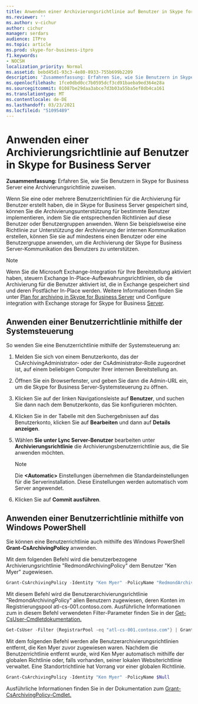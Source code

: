 ```yaml
---
title: Anwenden einer Archivierungsrichtlinie auf Benutzer in Skype for Business Server
ms.reviewer: ''
ms.author: v-cichur
author: cichur
manager: serdars
audience: ITPro
ms.topic: article
ms.prod: skype-for-business-itpro
f1.keywords:
- NOCSH
localization_priority: Normal
ms.assetid: bebd45d1-93c3-4e80-8933-755b699b2209
description: 'Zusammenfassung: Erfahren Sie, wie Sie Benutzern in Skype for Business Server eine Archivierungsrichtlinie zuweisen.'
ms.openlocfilehash: 1fce0dbd0cc7b0595dcf3cd91baeba9ed364e28a
ms.sourcegitcommit: 01087be29daa3abce7d3b03a55ba5ef8db4ca161
ms.translationtype: MT
ms.contentlocale: de-DE
ms.lasthandoff: 03/23/2021
ms.locfileid: "51095489"
---
```

# <a name="apply-an-archiving-policy-to-users-in-skype-for-business-server"></a>Anwenden einer Archivierungsrichtlinie auf Benutzer in Skype for Business Server

**Zusammenfassung:** Erfahren Sie, wie Sie Benutzern in Skype for Business Server eine Archivierungsrichtlinie zuweisen.
  
Wenn Sie eine oder mehrere Benutzerrichtlinien für die Archivierung für Benutzer erstellt haben, die in Skype for Business Server gespeichert sind, können Sie die Archivierungsunterstützung für bestimmte Benutzer implementieren, indem Sie die entsprechenden Richtlinien auf diese Benutzer oder Benutzergruppen anwenden. Wenn Sie beispielsweise eine Richtlinie zur Unterstützung der Archivierung der internen Kommunikation erstellen, können Sie sie auf mindestens einen Benutzer oder eine Benutzergruppe anwenden, um die Archivierung der Skype for Business Server-Kommunikation des Benutzers zu unterstützen.
  
> [!NOTE]
> Wenn Sie die Microsoft Exchange-Integration für Ihre Bereitstellung aktiviert haben, steuern Exchange In-Place-Aufbewahrungsrichtlinien, ob die Archivierung für die Benutzer aktiviert ist, die in Exchange gespeichert sind und deren Postfächer In-Place werden. Weitere Informationen finden Sie unter [Plan for archiving in Skype for Business Server](../../plan-your-deployment/archiving/archiving.md) und Configure integration with Exchange storage for Skype for Business [Server](../../deploy/deploy-archiving/configure-integration-with-exchange-storage.md). 
  
## <a name="apply-a-user-policy-by-using-the-control-panel"></a>Anwenden einer Benutzerrichtlinie mithilfe der Systemsteuerung

So wenden Sie eine Benutzerrichtlinie mithilfe der Systemsteuerung an:
  
1. Melden Sie sich von einem Benutzerkonto, das der CsArchivingAdministrator- oder der CsAdministrator-Rolle zugeordnet ist, auf einem beliebigen Computer Ihrer internen Bereitstellung an. 
    
2. Öffnen Sie ein Browserfenster, und geben Sie dann die Admin-URL ein, um die Skype for Business Server-Systemsteuerung zu öffnen. 
    
3. Klicken Sie auf der linken Navigationsleiste auf **Benutzer**, und suchen Sie dann nach dem Benutzerkonto, das Sie konfigurieren möchten. 
    
4. Klicken Sie in der Tabelle mit den Suchergebnissen auf das Benutzerkonto, klicken Sie auf **Bearbeiten** und dann auf **Details anzeigen**.
    
5. Wählen **Sie unter Lync Server-Benutzer** bearbeiten unter **Archivierungsrichtlinie** die Archivierungsbenutzerrichtlinie aus, die Sie anwenden möchten.
    
    > [!NOTE]
    > Die **\<Automatic\>** Einstellungen übernehmen die Standardeinstellungen für die Serverinstallation. Diese Einstellungen werden automatisch vom Server angewendet.
  
6. Klicken Sie auf **Commit ausführen**.
    
## <a name="apply-a-user-policy-by-using-windows-powershell"></a>Anwenden einer Benutzerrichtlinie mithilfe von Windows PowerShell

Sie können eine Benutzerrichtlinie auch mithilfe des Windows PowerShell **Grant-CsArchivingPolicy** anwenden.
  
Mit dem folgenden Befehl wird die benutzerbezogene Archivierungsrichtlinie "RedmondArchivingPolicy" dem Benutzer "Ken Myer" zugewiesen.
  
```PowerShell
Grant-CsArchivingPolicy -Identity "Ken Myer" -PolicyName "RedmondArchivingPolicy"
```

Mit diesem Befehl wird die Benutzerarchivierungsrichtlinie "RedmondArchivingPolicy" allen Benutzern zugewiesen, deren Konten im Registrierungspool atl-cs-001.contoso.com. Ausführliche Informationen zum in diesem Befehl verwendeten Filter-Parameter finden Sie in der [Get-CsUser-Cmdletdokumentation.](/powershell/module/skype/get-csuser?view=skype-ps)
  
```PowerShell
Get-CsUser -Filter {RegistrarPool -eq "atl-cs-001.contoso.com"} | Grant-CsArchivingPolicy -PolicyName "RedmondArchivingPolicy"
```

Mit dem folgenden Befehl werden alle Benutzerarchivierungsrichtlinien entfernt, die Ken Myer zuvor zugewiesen waren. Nachdem die Benutzerrichtlinie entfernt wurde, wird Ken Myer automatisch mithilfe der globalen Richtlinie oder, falls vorhanden, seiner lokalen Websiterichtlinie verwaltet. Eine Standortrichtlinie hat Vorrang vor einer globalen Richtlinie.
  
```PowerShell
Grant-CsArchivingPolicy -Identity "Ken Myer" -PolicyName $Null
```

Ausführliche Informationen finden Sie in der Dokumentation zum [Grant-CsArchivingPolicy-Cmdlet.](/powershell/module/skype/grant-csarchivingpolicy?view=skype-ps)
